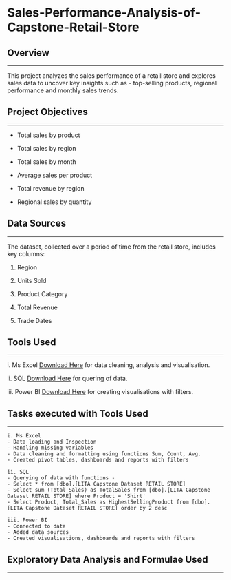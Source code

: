 # Sales-Performance-Analysis-of-Capstone-Retail-Store


## Overview
---
This project analyzes the sales performance of a retail store and explores sales data to uncover key insights such as -
top-selling products, regional performance and monthly sales trends.


## Project Objectives
---

- Total sales by product
  
- Total sales by region

- Total sales by month

- Average sales per product

- Total revenue by region

- Regional sales by quantity


## Data Sources
---
The dataset, collected over a period of time from the retail store, includes key columns:

1. Region

2. Units Sold

3. Product Category

4. Total Revenue

5. Trade Dates


## Tools Used
---

i. Ms Excel [Download Here](https://www.microsoft.com/en-us/microsoft-365/excel) for data cleaning, analysis and visualisation.

ii. SQL [Download Here](https://www.microsoft.com/en-us/sql-server/sql-server-downloads) for quering of data.

iii. Power BI [Download Here](https://www.microsoft.com/en-us/power-platform/products/power-bi/downloads) for creating visualisations with filters.


## Tasks executed with Tools Used
---

    i. Ms Excel
    - Data loading and Inspection
    - Handling missing variables
    - Data cleaning and formatting using functions Sum, Count, Avg.
    - Created pivot tables, dashboards and reports with filters

    ii. SQL
    - Querying of data with functions -
    - Select * from [dbo].[LITA Capstone Dataset RETAIL STORE]
    - Select sum (Total_Sales) as TotalSales from [dbo].[LITA Capstone Dataset RETAIL STORE] where Product = 'Shirt'
    - Select Product, Total_Sales as HighestSellingProduct from [dbo].[LITA Capstone Dataset RETAIL STORE] order by 2 desc

    iii. Power BI
    - Connected to data
    - Added data sources
    - Created visualisations, dashboards and reports with filters


  ## Exploratory Data Analysis and Formulae Used
  ---


    
